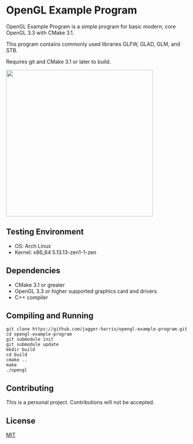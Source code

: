# OpenGL Example Program

OpenGL Example Program is a simple program for basic modern, core OpenGL 3.3 with CMake 3.1.

This program contains commonly used libraries GLFW, GLAD, GLM, and STB.

Requires git and CMake 3.1 or later to build.

<img src="opengl-template.gif" width="400" height="400">

## Testing Environment
* OS: Arch Linux
* Kernel: x86_64 5.13.13-zen1-1-zen

## Dependencies
* CMake 3.1 or greater
* OpenGL 3.3 or higher supported graphics card and drivers
* C++ compiler

## Compiling and Running

```shell
git clone https://github.com/jagger-harris/opengl-example-program.git
cd opengl-example-program
git submodule init
git submodule update
mkdir build
cd build
cmake ..
make
./opengl
```

## Contributing
This is a personal project. Contributions will not be accepted.

## License
[MIT](https://choosealicense.com/licenses/mit/)
